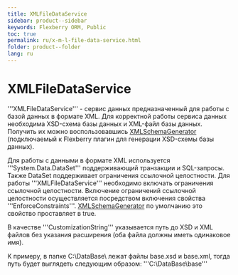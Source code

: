 ```yaml
---
title: XMLFileDataService
sidebar: product--sidebar
keywords: Flexberry ORM, Public
toc: true
permalink: ru/x-m-l-file-data-service.html
folder: product--folder
lang: ru
---
```


# XMLFileDataService
'''XMLFileDataService''' - сервис данных предназначенный для работы с базой данных в формате XML. Для корректной работы сервиса данных необходима XSD-схема базы данных и XML-файл базы данных. Получить их можно воспользовавшись [XMLSchemaGenerator](x-m-l-schema-generator.html) (подключаемый к Flexberry плагин для генерации XSD-схемы базы данных).

Для работы с данными в формате XML используется '''System.Data.DataSet''' поддерживающий транзакции и SQL-запросы. Также DataSet поддерживает ограничения ссылочной целостности. Для работы '''XMLFileDataService''' необходимо включать ограничения ссылочной целостности. Включение ограничений ссылочной целостности осуществляется посредством включения свойства '''EnforceConstraints'''. [XMLSchemaGenerator](x-m-l-schema-generator.html) по умолчанию это свойство проставляет в true.

В качестве '''CustomizationString''' указывается путь до XSD и  XML файлов без указания расширения (оба файла должны иметь одинаковое имя).

К примеру, в папке C:\DataBase\ лежат файлы base.xsd и base.xml, тогда путь будет выглядеть следующим образом: '''C:\DataBase\base'''
 

